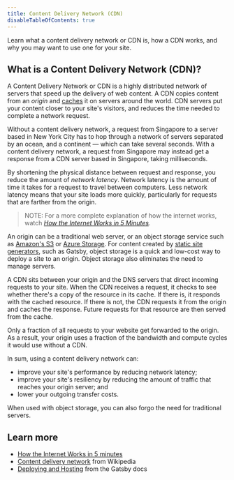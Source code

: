 ```yaml
---
title: Content Delivery Network (CDN)
disableTableOfContents: true
---
```


Learn what a content delivery network or CDN is, how a CDN works, and why you may want to use one for your site.

## What is a Content Delivery Network (CDN)?

A Content Delivery Network or CDN is a highly distributed network of servers that speed up the delivery of web content. A CDN copies content from an *origin* and [caches](/docs/glossary/#cache) it on servers around the world. CDN servers put your content closer to your site's visitors, and reduces the time needed to complete a network request.

Without a content delivery network, a request from Singapore to a server based in New York City has to hop through a network of servers separated by an ocean, and a continent — which can take several seconds. With a content delivery network, a request from Singapore may instead get a response from a CDN server based in Singapore, taking milliseconds.

By shortening the physical distance between request and response, you reduce the amount of _network latency_. Network latency is the amount of time it takes for a request to travel between computers. Less network latency means that your site loads more quickly, particularly for requests that are farther from the origin.

> NOTE: For a more complete explanation of how the internet works, watch [_How the Internet Works in 5 Minutes_](https://www.youtube.com/watch?v=7_LPdttKXPc).

An origin can be a traditional web server, or an object storage service such as [Amazon's S3](/docs/deploying-to-s3-cloudfront/) or [Azure Storage](/blog/2018-11-05-deploying-gatsby-to-azure/). For content created by [static site generators](/docs/glossary/static-site-generator/), such as Gatsby, object storage is a quick and low-cost way to deploy a site to an origin. Object storage also eliminates the need to manage servers.

A CDN sits between your origin and the DNS servers that direct incoming requests to your site. When the CDN receives a request, it checks to see whether there's a copy of the resource in its cache. If there is, it responds with the cached resource. If there is not, the CDN requests it from the origin and caches the response. Future requests for that resource are then served from the cache.

Only a fraction of all requests to your website get forwarded to the origin. As a result, your origin uses a fraction of the bandwidth and compute cycles it would use without a CDN.

In sum, using a content delivery network can:

- improve your site's performance by reducing network latency;
- improve your site's resiliency by reducing the amount of traffic that reaches your origin server; and
- lower your outgoing transfer costs.

When used with object storage, you can also forgo the need for traditional servers.

## Learn more

- [How the Internet Works in 5 minutes](https://www.youtube.com/watch?v=7_LPdttKXPc)
- [Content delivery network](https://en.wikipedia.org/wiki/Content_delivery_network) from Wikipedia
- [Deploying and Hosting](/docs/deploying-and-hosting/) from the Gatsby docs
